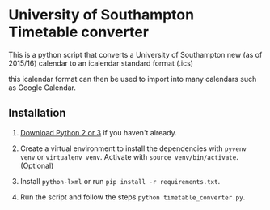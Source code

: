 University of Southampton Timetable converter
============================================

This is a python script that converts a University of Southampton new (as of 2015/16) calendar to an icalendar standard format (.ics)

this icalendar format can then be used to import into many calendars such as Google Calendar.

## Installation

1. [Download Python 2 or 3](https://www.python.org/downloads/) if you haven't already.

2. Create a virtual environment to install the dependencies with `pyvenv venv` or `virtualenv venv`. Activate with `source venv/bin/activate`. (Optional)

3. Install `python-lxml` or run `pip install -r requirements.txt`.

4. Run the script and follow the steps `python timetable_converter.py`.
